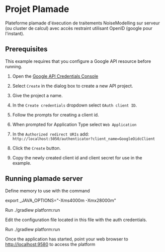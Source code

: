 # Projet Plamade

Plateforme plamade d'éxecution de traitements NoiseModelling sur serveur (ou cluster de calcul) avec accès restraint utilisant OpenID (google pour l'instant).

## Prerequisites
This example requires that you configure a Google API resource before running.

1. Open the [Google API Credentials Console](https://console.developers.google.com/projectselector/apis/credentials?supportedpurview=project&angularJsUrl=%2Fprojectselector%2Fapis%2Fcredentials%3Fsupportedpurview%3Dproject&authuser=2)

2. Select `Create` in the dialog box to create a new API project.

3. Give the project a name.

4. In the `Create credentials` dropdown select `OAuth client ID`.

5. Follow the prompts for creating a client id.

6. When prompted for Application Type select `Web Application`

7. In the `Authorized redirect URIs` add: `http://localhost:5050/authenticator?client_name=GoogleOidcClient`

8. Click the `Create` button.

9. Copy the newly created client id and client secret for use in the example.

## Running plamade server

Define memory to use with the command

export _JAVA_OPTIONS="-Xms4000m -Xmx28000m"

Run ./gradlew platform:run

Edit the configuration file located in  this file with the auth credentials.

Run ./gradlew platform:run

Once the application has started, point your web browser to [http://localhost:9580](http://localhost:9580) to access the platform
